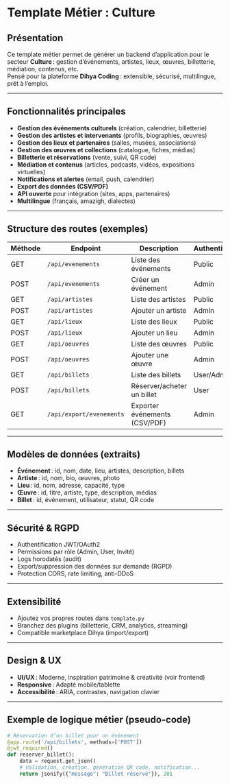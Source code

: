 # Template Métier : Culture

## Présentation

Ce template métier permet de générer un backend d’application pour le secteur **Culture** : gestion d’événements, artistes, lieux, œuvres, billetterie, médiation, contenus, etc.  
Pensé pour la plateforme **Dihya Coding** : extensible, sécurisé, multilingue, prêt à l’emploi.

---

## Fonctionnalités principales

- **Gestion des événements culturels** (création, calendrier, billetterie)
- **Gestion des artistes et intervenants** (profils, biographies, œuvres)
- **Gestion des lieux et partenaires** (salles, musées, associations)
- **Gestion des œuvres et collections** (catalogue, fiches, médias)
- **Billetterie et réservations** (vente, suivi, QR code)
- **Médiation et contenus** (articles, podcasts, vidéos, expositions virtuelles)
- **Notifications et alertes** (email, push, calendrier)
- **Export des données (CSV/PDF)**
- **API ouverte** pour intégration (sites, apps, partenaires)
- **Multilingue** (français, amazigh, dialectes)

---

## Structure des routes (exemples)

| Méthode | Endpoint                     | Description                        | Authentification |
|---------|------------------------------|------------------------------------|------------------|
| GET     | `/api/evenements`            | Liste des événements               | Public           |
| POST    | `/api/evenements`            | Créer un événement                 | Admin            |
| GET     | `/api/artistes`              | Liste des artistes                 | Public           |
| POST    | `/api/artistes`              | Ajouter un artiste                 | Admin            |
| GET     | `/api/lieux`                 | Liste des lieux                    | Public           |
| POST    | `/api/lieux`                 | Ajouter un lieu                    | Admin            |
| GET     | `/api/oeuvres`               | Liste des œuvres                   | Public           |
| POST    | `/api/oeuvres`               | Ajouter une œuvre                  | Admin            |
| GET     | `/api/billets`               | Liste des billets                  | User/Admin       |
| POST    | `/api/billets`               | Réserver/acheter un billet         | User             |
| GET     | `/api/export/evenements`     | Exporter événements (CSV/PDF)      | Admin            |

---

## Modèles de données (extraits)

- **Événement** : id, nom, date, lieu, artistes, description, billets
- **Artiste** : id, nom, bio, œuvres, photo
- **Lieu** : id, nom, adresse, capacité, type
- **Œuvre** : id, titre, artiste, type, description, médias
- **Billet** : id, événement, utilisateur, statut, QR code

---

## Sécurité & RGPD

- Authentification JWT/OAuth2
- Permissions par rôle (Admin, User, Invité)
- Logs horodatés (audit)
- Export/suppression des données sur demande (RGPD)
- Protection CORS, rate limiting, anti-DDoS

---

## Extensibilité

- Ajoutez vos propres routes dans `template.py`
- Branchez des plugins (billetterie, CRM, analytics, streaming)
- Compatible marketplace Dihya (import/export)

---

## Design & UX

- **UI/UX** : Moderne, inspiration patrimoine & créativité (voir frontend)
- **Responsive** : Adapté mobile/tablette
- **Accessibilité** : ARIA, contrastes, navigation clavier

---

## Exemple de logique métier (pseudo-code)

```python
# Réservation d’un billet pour un événement
@app.route('/api/billets', methods=['POST'])
@jwt_required()
def reserver_billet():
    data = request.get_json()
    # Validation, création, génération QR code, notification...
    return jsonify({"message": "Billet réservé"}), 201